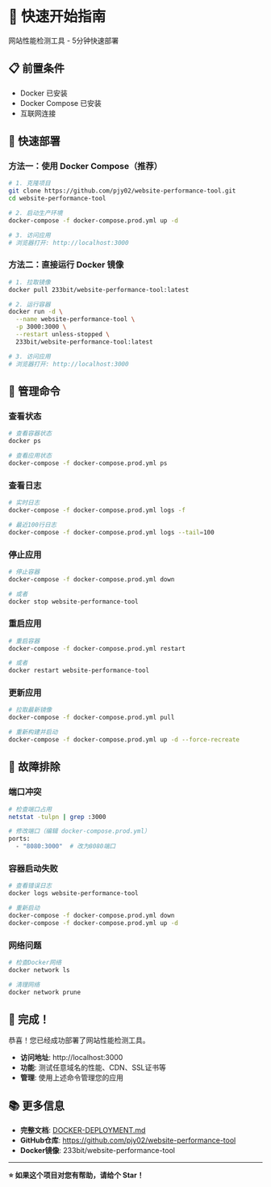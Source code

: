 # 🚀 快速开始指南

网站性能检测工具 - 5分钟快速部署

## 📋 前置条件

- Docker 已安装
- Docker Compose 已安装
- 互联网连接

## 🎯 快速部署

### 方法一：使用 Docker Compose（推荐）

```bash
# 1. 克隆项目
git clone https://github.com/pjy02/website-performance-tool.git
cd website-performance-tool

# 2. 启动生产环境
docker-compose -f docker-compose.prod.yml up -d

# 3. 访问应用
# 浏览器打开: http://localhost:3000
```

### 方法二：直接运行 Docker 镜像

```bash
# 1. 拉取镜像
docker pull 233bit/website-performance-tool:latest

# 2. 运行容器
docker run -d \
  --name website-performance-tool \
  -p 3000:3000 \
  --restart unless-stopped \
  233bit/website-performance-tool:latest

# 3. 访问应用
# 浏览器打开: http://localhost:3000
```

## 🔧 管理命令

### 查看状态
```bash
# 查看容器状态
docker ps

# 查看应用状态
docker-compose -f docker-compose.prod.yml ps
```

### 查看日志
```bash
# 实时日志
docker-compose -f docker-compose.prod.yml logs -f

# 最近100行日志
docker-compose -f docker-compose.prod.yml logs --tail=100
```

### 停止应用
```bash
# 停止容器
docker-compose -f docker-compose.prod.yml down

# 或者
docker stop website-performance-tool
```

### 重启应用
```bash
# 重启容器
docker-compose -f docker-compose.prod.yml restart

# 或者
docker restart website-performance-tool
```

### 更新应用
```bash
# 拉取最新镜像
docker-compose -f docker-compose.prod.yml pull

# 重新构建并启动
docker-compose -f docker-compose.prod.yml up -d --force-recreate
```

## 🚨 故障排除

### 端口冲突
```bash
# 检查端口占用
netstat -tulpn | grep :3000

# 修改端口（编辑 docker-compose.prod.yml）
ports:
  - "8080:3000"  # 改为8080端口
```

### 容器启动失败
```bash
# 查看错误日志
docker logs website-performance-tool

# 重新启动
docker-compose -f docker-compose.prod.yml down
docker-compose -f docker-compose.prod.yml up -d
```

### 网络问题
```bash
# 检查Docker网络
docker network ls

# 清理网络
docker network prune
```

## 🎉 完成！

恭喜！您已经成功部署了网站性能检测工具。

- **访问地址**: http://localhost:3000
- **功能**: 测试任意域名的性能、CDN、SSL证书等
- **管理**: 使用上述命令管理您的应用

## 📚 更多信息

- **完整文档**: [DOCKER-DEPLOYMENT.md](./DOCKER-DEPLOYMENT.md)
- **GitHub仓库**: https://github.com/pjy02/website-performance-tool
- **Docker镜像**: 233bit/website-performance-tool

---

**⭐ 如果这个项目对您有帮助，请给个 Star！**